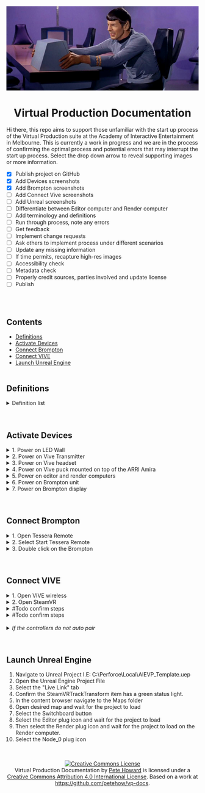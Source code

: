 <div align="center">
<img src="/img/StartPlease.png" alt="Spock from the original Star Trek grabs a small computer monitor in frustration"/>
</div>
<h1 align="center">Virtual Production Documentation</h1>
<p>Hi there, this repo aims to support those unfamiliar with the start up process of the Virtual Production suite at the Academy of Interactive Entertainment in Melbourne. This is currently a work in progress and we are in the process of confirming the optimal process and potential errors that may interrupt the start up process. Select the drop down arrow to reveal supporting images or more information.</p>

- [x] Publish project on GitHub
- [x] Add Devices screenshots
- [x] Add Brompton screenshots
- [ ] Add Connect Vive screenshots
- [ ] Add Unreal screenshots
- [ ] Differentiate between Editor computer and Render computer
- [ ] Add terminology and definitions
- [ ] Run through process, note any errors
- [ ] Get feedback
- [ ] Implement change requests
- [ ] Ask others to implement process under different scenarios
- [ ] Update any missing information
- [ ] If time permits, recapture high-res images
- [ ] Accessibility check
- [ ] Metadata check
- [ ] Properly credit sources, parties involved and update license
- [ ] Publish

<br></br>

## Contents

- [Definitions](#definitions)
- [Activate Devices](#activate-devices)
- [Connect Brompton](#connect-brompton)
- [Connect VIVE](#connect-vive)
- [Launch Unreal Engine](#launch-unreal-engine)
<br></br>

## Definitions

<details>
  <summary>Definition list</summary>
  <dl> 
  <dt>Vive</dt>
  <dd>.</dd>
  </dl>
</details>
<br></br>

## Activate Devices

<details>
  <summary>1. Power on LED Wall</summary>
  <p>This plug outlet is on the wall opposite to the computers. Turn on both power switches.</p>
  <img src="/img/1-1-power-led.png" alt="A wall power outlet with two black plugs connected"/>
</details>
<details>
<summary>2. Power on Vive Transmitter</summary>
  <p>Press the button on top of the transmitter.</p>
  <img src="/img/1-2-power-vr.png" alt="The Vive Transmitter">
</details>
<details>
<summary>3. Power on Vive headset</summary>
  <p>Press the button in the centre of the headset.</p>
  <img src="/img/1-3-power-headset.png" alt="The Vive Headset">
</details>
<details>
<summary>4. Power on Vive puck mounted on top of the ARRI Amira</summary>
  <p>Press the button in the centre of the puck.</p>
  <img src="/img/1-4-puck.jpg" alt="The Vive puck">
<details>
<summary>If the puck is not mounted on the Arri</summary>
4A. Get the puck from the large white table
  <img src="/img/1-4A-Vive-puck.jpg" alt="The Vive puck">
  </details>
</details>
</details>
<details>
<summary>5. Power on editor and render computers</summary>
  <p>Flick the switch underneathe the power input cord.</p>
  <img src="/img/1-6-power-brompton.png" alt="Hi">
</details>

<details>
<summary>6. Power on Brompton unit</summary>
  <p>Flick the switch underneathe the power input cord.</p>
  <img src="/img/1-6-power-brompton.png" alt="Hi">
</details>
<details>
<summary>7. Power on Brompton display</summary>
  <img src="/img/1-7-power-brompton-monitor.png" alt="Hi">
</details>
<br></br>

## Connect Brompton

<details>
  <summary>1. Open Tessera Remote</summary>
  <p></p>
  <img src="/img/2-1-Tessera.gif" alt=""/>
</details>
<details>
  <summary>2. Select Start Tessera Remote</summary>
  <p></p>
  <img src="/img/2-2-Tessera.gif" alt=""/>
</details>
<details>
  <summary>3. Double click on the Brompton</summary>
  <p></p>
  <img src="/img/2-3-Tessera.gif" alt=""/>
</details>
<br></br>

## Connect VIVE

<details>
  <summary>1. Open VIVE wireless</summary>
  #Todo insert Vive menu shot
</details>

<details>
  <summary>2. Open SteamVR</summary>
  #Todo insert SteamVR menu shot
</details>
<details>
  <summary>#Todo confirm steps</summary>
  <img src="/img/3-3-Steam-Vive.gif" alt=""/>
</details>
<details>
  <summary>#Todo confirm steps</summary>
  <img src="/img/3-6-Steam.gif" alt=""/>
</details>
<br>
<details>
  <summary><i>If the controllers do not auto pair</i></summary>
<br>
<p>&nbsp;&nbsp;&nbsp;&nbsp;1. Select "I want to pair a different type of controller"</p>
<p>&nbsp;&nbsp;&nbsp;&nbsp;2. Select HTC Vive Tracker</p>
</details>
<br></br>

## Launch Unreal Engine

1. Navigate to Unreal Project I.E: C:\Perforce\Local\AIEVP_Template.uep
2. Open the Unreal Engine Project File
3. Select the "Live Link" tab
4. Confirm the SteamVRTrackTransform item has a green status light.
5. In the content browser navigate to the Maps folder
6. Open desired map and wait for the project to load
7. Select the Switchboard button
8. Select the Editor plug icon and wait for the project to load
9. Then select the Render plug icon and wait for the project to load on the Render computer.
10. Select the Node_0 plug icon
<br></br>

##

<div align="center">
<a rel="license" href="http://creativecommons.org/licenses/by/4.0/"><img alt="Creative Commons License" style="border-width:0" src="https://i.creativecommons.org/l/by/4.0/80x15.png" /></a><br /><span xmlns:dct="http://purl.org/dc/terms/" property="dct:title">Virtual Production Documentation</span> by <a xmlns:cc="http://creativecommons.org/ns#" href="https://petehow.com/" property="cc:attributionName" rel="cc:attributionURL">Pete Howard</a> is licensed under a <a rel="license" href="http://creativecommons.org/licenses/by/4.0/">Creative Commons Attribution 4.0 International License</a>. Based on a work at <a xmlns:dct="http://purl.org/dc/terms/" href="https://github.com/petehow/vp-docs" rel="dct:source">https://github.com/petehow/vp-docs</a>.
</div>
